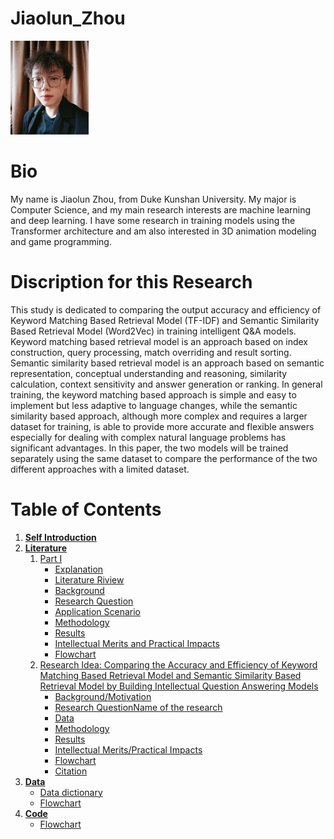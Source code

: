 # Jiaolun_Zhou
<img src="Photo.jpg" alt="Abstract Word Cloud">

# Bio
My name is Jiaolun Zhou, from Duke Kunshan University. My major is Computer Science, and my main research interests are machine learning and deep learning. I have some research in training models using the Transformer architecture and am also interested in 3D animation modeling and game programming.
# Discription for this Research
This study is dedicated to comparing the output accuracy and efficiency of Keyword Matching Based Retrieval Model (TF-IDF) and Semantic Similarity Based Retrieval Model (Word2Vec) in training intelligent Q&A models. Keyword matching based retrieval model is an approach based on index construction, query processing, match overriding and result sorting. Semantic similarity based retrieval model is an approach based on semantic representation, conceptual understanding and reasoning, similarity calculation, context sensitivity and answer generation or ranking. In general training, the keyword matching based approach is simple and easy to implement but less adaptive to language changes, while the semantic similarity based approach, although more complex and requires a larger dataset for training, is able to provide more accurate and flexible answers especially for dealing with complex natural language problems has significant advantages. In this paper, the two models will be trained separately using the same dataset to compare the performance of the two different approaches with a limited dataset.
# Table of Contents
1. [**Self Introduction**](#self-introduction)
2. [**Literature**](./Literature)
   1. [Part I](./Literature/#Literature)
      - [Explanation](./Literature/#Literature)
      - [Literature Riview](./Literature/#Literature)
      - [Background](./Literature/#Literature)
      - [Research Question](./Literature/#Literature)
      - [Application Scenario](./Literature/#Literature)
      - [Methodology](./Literature/#Literature)
      - [Results](./Literature/#Literature)
      - [Intellectual Merits and Practical Impacts](./Literature/#Literature)
      - [Flowchart](./Literature/#Literature)
   2. [Research Idea: Comparing the Accuracy and Efficiency of Keyword Matching Based Retrieval Model and Semantic Similarity Based Retrieval Model by Building Intellectual Question Answering Models](./Literature/#Literature)
      - [Background/Motivation](./Literature)
      - [Research QuestionName of the research](./Literature)
      - [Data](./Literature)
      - [Methodology](./Literature)
      - [Results](./Literature)
      - [Intellectual Merits/Practical Impacts](./Literature)
      - [Flowchart](./Literature)
      - [Citation](./Literature)
3. [**Data**](./Data)
   - [Data dictionary](./Data)
   - [Flowchart](./Data)
4. [**Code**](./Code)
   - [Flowchart](./Code)


